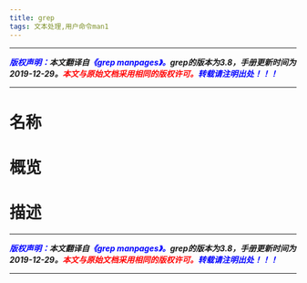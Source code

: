 ```yaml
---
title: grep
tags: 文本处理,用户命令man1
---
```


------

***<font color=blue>版权声明：</font>本文翻译自<font color=blue>《grep manpages》。</font>grep的版本为3.8，手册更新时间为2019-12-29。<font color=red>本文与原始文档采用相同的版权许可。</font><font color=blue>转载请注明出处！！！</font>***

------

# 名称
# 概览
# 描述





------


***<font color=blue>版权声明：</font>本文翻译自<font color=blue>《grep manpages》。</font>grep的版本为3.8，手册更新时间为2019-12-29。<font color=red>本文与原始文档采用相同的版权许可。</font><font color=blue>转载请注明出处！！！</font>***

------